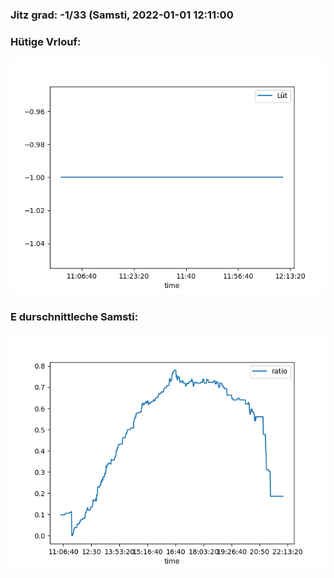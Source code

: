 ### Jitz grad: -1/33 (Samsti, 2022-01-01 12:11:00

### Hütige Vrlouf:
![Graph](Today.png)

### E durschnittleche Samsti:
![Graph](Samsti.png)